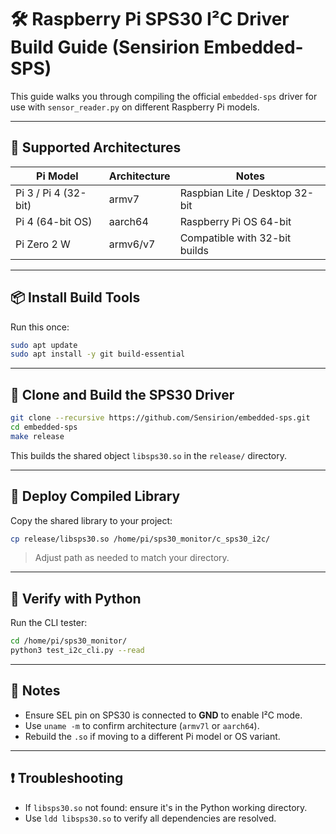 # 🛠️ Raspberry Pi SPS30 I²C Driver Build Guide (Sensirion Embedded-SPS)

This guide walks you through compiling the official `embedded-sps` driver for use with `sensor_reader.py` on different Raspberry Pi models.

---

## 📍 Supported Architectures

| Pi Model               | Architecture | Notes                          |
|------------------------|--------------|--------------------------------|
| Pi 3 / Pi 4 (32-bit)   | armv7        | Raspbian Lite / Desktop 32-bit |
| Pi 4 (64-bit OS)       | aarch64      | Raspberry Pi OS 64-bit         |
| Pi Zero 2 W            | armv6/v7     | Compatible with 32-bit builds  |

---

## 📦 Install Build Tools

Run this once:

```bash
sudo apt update
sudo apt install -y git build-essential
```

---

## 📂 Clone and Build the SPS30 Driver

```bash
git clone --recursive https://github.com/Sensirion/embedded-sps.git
cd embedded-sps
make release
```

This builds the shared object `libsps30.so` in the `release/` directory.

---

## 📁 Deploy Compiled Library

Copy the shared library to your project:

```bash
cp release/libsps30.so /home/pi/sps30_monitor/c_sps30_i2c/
```

> Adjust path as needed to match your directory.

---

## 🧪 Verify with Python

Run the CLI tester:

```bash
cd /home/pi/sps30_monitor/
python3 test_i2c_cli.py --read
```

---

## 🧠 Notes

- Ensure SEL pin on SPS30 is connected to **GND** to enable I²C mode.
- Use `uname -m` to confirm architecture (`armv7l` or `aarch64`).
- Rebuild the `.so` if moving to a different Pi model or OS variant.

---

## ❗ Troubleshooting

- If `libsps30.so` not found: ensure it's in the Python working directory.
- Use `ldd libsps30.so` to verify all dependencies are resolved.

